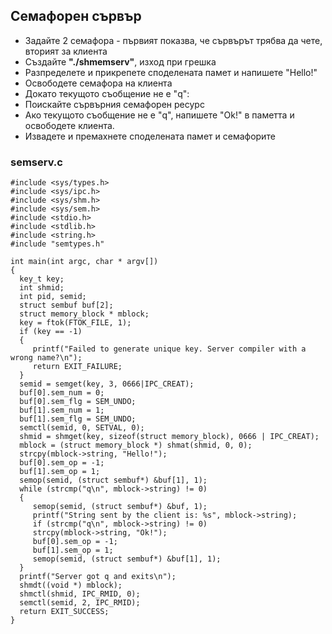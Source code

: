 ## Семафорен сървър

- Задайте 2 семафора - първият показва, че сървърът трябва да чете, вторият за клиента
- Създайте **"./shmemserv"**, изход при грешка
- Разпределете и прикрепете споделената памет и напишете "Hello!"
- Освободете семафора на клиента
- Докато текущото съобщение не е "q":
- Поискайте сървърния семафорен ресурс
- Ако текущото съобщение не е "q", напишете "Ok!" в паметта и освободете клиента.
- Извадете и премахнете споделената памет и семафорите

### semserv.c
```
#include <sys/types.h>
#include <sys/ipc.h>
#include <sys/shm.h>
#include <sys/sem.h>
#include <stdio.h>
#include <stdlib.h>
#include <string.h>
#include "semtypes.h"

int main(int argc, char * argv[])
{
  key_t key;
  int shmid;
  int pid, semid;
  struct sembuf buf[2];
  struct memory_block * mblock;
  key = ftok(FTOK_FILE, 1); 
  if (key == -1)
  {
     printf("Failed to generate unique key. Server compiler with a wrong name?\n");
     return EXIT_FAILURE;
  }
  semid = semget(key, 3, 0666|IPC_CREAT);
  buf[0].sem_num = 0;
  buf[0].sem_flg = SEM_UNDO;
  buf[1].sem_num = 1;
  buf[1].sem_flg = SEM_UNDO;
  semctl(semid, 0, SETVAL, 0);  
  shmid = shmget(key, sizeof(struct memory_block), 0666 | IPC_CREAT); 
  mblock = (struct memory_block *) shmat(shmid, 0, 0); 
  strcpy(mblock->string, "Hello!");
  buf[0].sem_op = -1;
  buf[1].sem_op = 1;
  semop(semid, (struct sembuf*) &buf[1], 1);
  while (strcmp("q\n", mblock->string) != 0)
  {
     semop(semid, (struct sembuf*) &buf, 1);
     printf("String sent by the client is: %s", mblock->string);
     if (strcmp("q\n", mblock->string) != 0)
     strcpy(mblock->string, "Ok!");
     buf[0].sem_op = -1;
     buf[1].sem_op = 1;
     semop(semid, (struct sembuf*) &buf[1], 1);
  }
  printf("Server got q and exits\n");
  shmdt((void *) mblock);  
  shmctl(shmid, IPC_RMID, 0); 
  semctl(semid, 2, IPC_RMID);
  return EXIT_SUCCESS;
} 
```